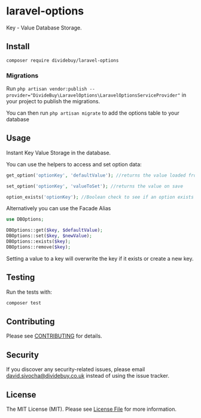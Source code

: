 # laravel-options
Key - Value Database Storage.

## Install
`composer require dividebuy/laravel-options`

### Migrations
Run `php artisan vendor:publish --provider="DivideBuy\LaravelOptions\LaravelOptionsServiceProvider"` in your project to publish the migrations. 

You can then run `php artisan migrate` to add the options table to your database

## Usage
Instant Key Value Storage in the database.

You can use the helpers to access and set option data:
```php
get_option('optionKey', 'defaultValue'); //returns the value loaded from the database or the default value provided

set_option('optionKey', 'valueToSet'); //returns the value on save

option_exists('optionKey'); //Boolean check to see if an option exists
```

Alternatively you can use the Facade Alias
```php
use DBOptions;

DBOptions::get($key, $defaultValue);
DBOptions::set($key, $newValue);
DBOptions::exists($key);
DBOptions::remove($key);
```

Setting a value to a key will overwrite the key if it exists or create a new key.

## Testing
Run the tests with:

``` bash
composer test
```

## Contributing
Please see [CONTRIBUTING](CONTRIBUTING.md) for details.

## Security
If you discover any security-related issues, please email david.sivocha@dividebuy.co.uk instead of using the issue tracker.

## License
The MIT License (MIT). Please see [License File](/LICENSE.md) for more information.